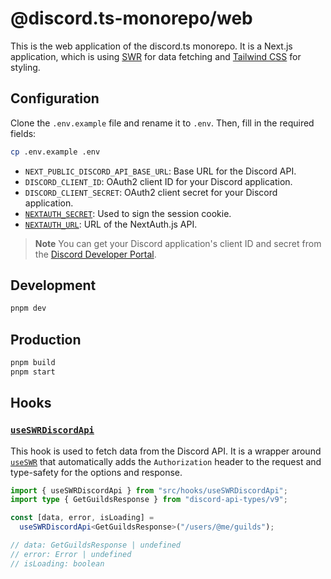 # @discord.ts-monorepo/web

This is the web application of the discord.ts monorepo. It is a Next.js application, which is using [SWR](https://swr.vercel.app/) for data fetching and [Tailwind CSS](https://tailwindcss.com/) for styling.

## Configuration

Clone the `.env.example` file and rename it to `.env`. Then, fill in the required fields:

```bash
cp .env.example .env
```

- `NEXT_PUBLIC_DISCORD_API_BASE_URL`: Base URL for the Discord API.
- `DISCORD_CLIENT_ID`: OAuth2 client ID for your Discord application.
- `DISCORD_CLIENT_SECRET`: OAuth2 client secret for your Discord application.
- [`NEXTAUTH_SECRET`](https://next-auth.js.org/configuration/options#nextauth_secret): Used to sign the session cookie.
- [`NEXTAUTH_URL`](https://next-auth.js.org/configuration/options#nextauth_url): URL of the NextAuth.js API.

> **Note**
> You can get your Discord application's client ID and secret from the [Discord Developer Portal](https://discord.com/developers/applications).

## Development

```bash
pnpm dev
```

## Production

```bash
pnpm build
pnpm start
```

## Hooks

### [`useSWRDiscordApi`](./src/hooks/useSWRDiscordApi.ts)

This hook is used to fetch data from the Discord API. It is a wrapper around [`useSWR`](https://swr.vercel.app/docs/use-swr) that automatically adds the `Authorization` header to the request and type-safety for the options and response.

```ts
import { useSWRDiscordApi } from "src/hooks/useSWRDiscordApi";
import type { GetGuildsResponse } from "discord-api-types/v9";

const [data, error, isLoading] =
  useSWRDiscordApi<GetGuildsResponse>("/users/@me/guilds");

// data: GetGuildsResponse | undefined
// error: Error | undefined
// isLoading: boolean
```
